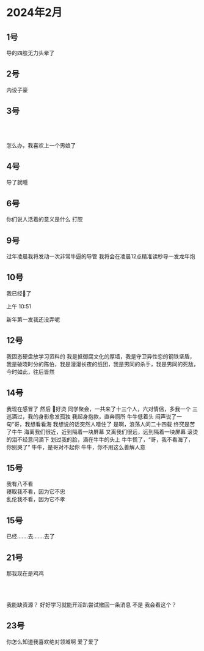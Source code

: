 # 2024年2月

<script setup lang="ts">
import { QTagColors } from 'fake-qq-ui';

</script>

## 1号

<q-window title="我的世界话题群">

<q-text name="失业CAO" tag="LV100 变态小处男" :tag-color="QTagColors.purple"
avatar="https://q2.qlogo.cn/headimg_dl?dst_uin=2860986565&spec=100" >导的四肢无力头晕了</q-text>

</q-window>

## 2号

<q-window title="我的世界话题群">

<q-text name="RQLight" tag="LV100 猫猫" :tag-color="QTagColors.blue"
avatar="https://q2.qlogo.cn/headimg_dl?dst_uin=488741813&spec=100" >内设子豪</q-text>

</q-window>

## 3号

<q-window title="Minecraft资源群">

<q-image name="An_egg" tag="LV100 An_egg" :tag-color="QTagColors.purple"
avatar="https://q2.qlogo.cn/headimg_dl?dst_uin=941486856&spec=100" src="/img/2024-2-3-1.jpeg"></q-image>

</q-window>

<br>
<br>

<q-window title="我的世界话题群">

<q-text name="勇敢的人先撅了世界" tag="LV100 咸鱼" :tag-color="QTagColors.blue"
avatar="https://q2.qlogo.cn/headimg_dl?dst_uin=2939004685&spec=100" >怎么办，我喜欢上一个男娘了</q-text>

</q-window>

## 4号

<q-window title="我的世界话题群">

<q-text name="好好学习就能开淫趴" tag="LV44 迅猛受" :tag-color="QTagColors.purple"
avatar="https://q2.qlogo.cn/headimg_dl?dst_uin=3306636756&spec=100" >导了就睡</q-text>

</q-window>

## 6号

<q-window title="我的世界话题群">

<q-text name="好好学习就能开淫趴" tag="LV44 迅猛受" :tag-color="QTagColors.purple"
avatar="https://q2.qlogo.cn/headimg_dl?dst_uin=3306636756&spec=100" >你们说人活着的意义是什么</q-text>
<q-text name="好好学习就能开淫趴" tag="LV44 迅猛受" :tag-color="QTagColors.purple"
avatar="https://q2.qlogo.cn/headimg_dl?dst_uin=3306636756&spec=100" >打胶</q-text>

</q-window>

## 9号

<q-window title="我的世界话题群">

<q-text name="失业CAO" tag="LV100 变态小处男" :tag-color="QTagColors.purple"
avatar="https://q2.qlogo.cn/headimg_dl?dst_uin=2860986565&spec=100" >过年凌晨我将发动一次非常牛逼的导管</q-text>
<q-text name="失业CAO" tag="LV100 变态小处男" :tag-color="QTagColors.purple"
avatar="https://q2.qlogo.cn/headimg_dl?dst_uin=2860986565&spec=100" >我将会在凌晨12点精准读秒导一发龙年炮</q-text>

</q-window>

## 10号

<q-window title="我的世界话题群">

<q-text name="失业CAO" tag="LV100 变态小处男" :tag-color="QTagColors.purple"
avatar="https://q2.qlogo.cn/headimg_dl?dst_uin=2860986565&spec=100" >我已经🐍了</q-text>

<q-tip>上午 10:51</q-tip>

<q-text name="作死·群最底层成员" tag="LV100 芝士猞猁" :tag-color="QTagColors.purple"
avatar="https://q2.qlogo.cn/headimg_dl?dst_uin=2158924922&spec=100" >新年第一发我还没弄呢</q-text>

</q-window>

## 12号

<q-window title="我的世界话题群">

<q-text name="全射郎" tag="LV100 咸鱼" :tag-color="QTagColors.blue"
avatar="https://q2.qlogo.cn/headimg_dl?dst_uin=2939004685&spec=100" >我固态硬盘放学习资料的</q-text>
<q-text name="全射郎" tag="LV100 咸鱼" :tag-color="QTagColors.blue"
avatar="https://q2.qlogo.cn/headimg_dl?dst_uin=2939004685&spec=100" >
我是抵御腐文化的厚墙，我是守卫异性恋的钢铁坚盾，我是破晓时分的陈伯，我是漫漫长夜的纸团，我是男同的杀手，我是男同的死敌，今时如此，往后皆然
</q-text>

</q-window>

## 14号

<q-window title="我的世界话题群">

<q-text name="好好学习就能开淫趴" tag="LV44 迅猛受" :tag-color="QTagColors.purple"
avatar="https://q2.qlogo.cn/headimg_dl?dst_uin=3306636756&spec=100" >我现在感冒了</q-text>
<q-text name="好好学习就能开淫趴" tag="LV44 迅猛受" :tag-color="QTagColors.purple"
avatar="https://q2.qlogo.cn/headimg_dl?dst_uin=3306636756&spec=100" >然后</q-text>
<q-text name="好好学习就能开淫趴" tag="LV44 迅猛受" :tag-color="QTagColors.purple"
avatar="https://q2.qlogo.cn/headimg_dl?dst_uin=3306636756&spec=100" >🐔好烫</q-text>
<q-text name="全射郎" tag="LV100 咸鱼" :tag-color="QTagColors.blue"
avatar="https://q2.qlogo.cn/headimg_dl?dst_uin=2939004685&spec=100" >同学聚会，一共来了十三个人，六对情侣，多我一个
</q-text>
<q-text name="全射郎" tag="LV100 咸鱼" :tag-color="QTagColors.blue"
avatar="https://q2.qlogo.cn/headimg_dl?dst_uin=2939004685&spec=100" >三巡酒过，我的身影愈发孤独</q-text>
<q-text name="全射郎" tag="LV100 咸鱼" :tag-color="QTagColors.blue"
avatar="https://q2.qlogo.cn/headimg_dl?dst_uin=2939004685&spec=100" >我起身抱款，直奔厕所</q-text>
<q-text name="全射郎" tag="LV100 咸鱼" :tag-color="QTagColors.blue"
avatar="https://q2.qlogo.cn/headimg_dl?dst_uin=2939004685&spec=100" >牛牛低着头</q-text>
<q-text name="全射郎" tag="LV100 咸鱼" :tag-color="QTagColors.blue"
avatar="https://q2.qlogo.cn/headimg_dl?dst_uin=2939004685&spec=100" >闷声说了一句“哥，我想看看海</q-text>
<q-text name="全射郎" tag="LV100 咸鱼" :tag-color="QTagColors.blue"
avatar="https://q2.qlogo.cn/headimg_dl?dst_uin=2939004685&spec=100" >我想说的话突然人噎住了</q-text>
<q-text name="全射郎" tag="LV100 咸鱼" :tag-color="QTagColors.blue"
avatar="https://q2.qlogo.cn/headimg_dl?dst_uin=2939004685&spec=100" >是啊，浪荡人问二十四载</q-text>
<q-text name="全射郎" tag="LV100 咸鱼" :tag-color="QTagColors.blue"
avatar="https://q2.qlogo.cn/headimg_dl?dst_uin=2939004685&spec=100" >终究是苦了牛牛</q-text>
<q-text name="全射郎" tag="LV100 咸鱼" :tag-color="QTagColors.blue"
avatar="https://q2.qlogo.cn/headimg_dl?dst_uin=2939004685&spec=100" >海离我们很近，近到隔着一块屏幕</q-text>
<q-text name="全射郎" tag="LV100 咸鱼" :tag-color="QTagColors.blue"
avatar="https://q2.qlogo.cn/headimg_dl?dst_uin=2939004685&spec=100" >又离我们很远，远到隔着一块屏幕</q-text>
<q-text name="全射郎" tag="LV100 咸鱼" :tag-color="QTagColors.blue"
avatar="https://q2.qlogo.cn/headimg_dl?dst_uin=2939004685&spec=100" >滚烫的泪不经意问滴下</q-text>
<q-text name="全射郎" tag="LV100 咸鱼" :tag-color="QTagColors.blue"
avatar="https://q2.qlogo.cn/headimg_dl?dst_uin=2939004685&spec=100" >划过我的脸，滴在牛牛的头上</q-text>
<q-text name="全射郎" tag="LV100 咸鱼" :tag-color="QTagColors.blue"
avatar="https://q2.qlogo.cn/headimg_dl?dst_uin=2939004685&spec=100" >牛牛慌了，“哥，我不看海了，你别哭了”</q-text>
<q-text name="全射郎" tag="LV100 咸鱼" :tag-color="QTagColors.blue"
avatar="https://q2.qlogo.cn/headimg_dl?dst_uin=2939004685&spec=100" >牛牛，是哥对不起你</q-text>
<q-text name="全射郎" tag="LV100 咸鱼" :tag-color="QTagColors.blue"
avatar="https://q2.qlogo.cn/headimg_dl?dst_uin=2939004685&spec=100" >牛牛，你不用这么善解人意</q-text>
<q-image name="全射郎" tag="LV100 咸鱼" :tag-color="QTagColors.blue"
avatar="https://q2.qlogo.cn/headimg_dl?dst_uin=2939004685&spec=100" src="/img/2022-2-14-1.png"></q-image>

</q-window>

## 15号

<q-window title="我的世界话题群">

<q-text name="为什么活的这么艰难" tag="LV100 对不准" :tag-color="QTagColors.purple"
avatar="https://q2.qlogo.cn/headimg_dl?dst_uin=2944162986&spec=100" >我有八不看<br>寝取我不看，因为它不忠<br>
乱伦我不看，因为它不孝</q-text>

</q-window>

## 15号

<q-window title="我的世界话题群">

<q-text name="土豆儿" tag="LV100 魅魔土豆酱" :tag-color="QTagColors.purple"
avatar="https://q2.qlogo.cn/headimg_dl?dst_uin=3442827834&spec=100" >已经.......去.......去了</q-text>

</q-window>

## 21号

<q-window title="Minecraft资源群">

<q-text name="土豆儿" tag="LV100 土豆土豆土豆" :tag-color="QTagColors.purple"
avatar="https://q2.qlogo.cn/headimg_dl?dst_uin=3442827834&spec=100" >那我现在是鸡鸡</q-text>

</q-window>

<br>
<br>

<q-window title="我的世界话题群">

<q-text name="好好学习就能开淫趴" tag="LV85 迅猛受" :tag-color="QTagColors.purple"
avatar="https://q2.qlogo.cn/headimg_dl?dst_uin=3306636756&spec=100" >我能缺资源？</q-text>
<q-tip><a at>好好学习就能开淫趴</a>尝试撤回<a at>一条消息</a></q-tip>
<q-text name="好好学习就能开淫趴" tag="LV85 迅猛受" :tag-color="QTagColors.purple"
avatar="https://q2.qlogo.cn/headimg_dl?dst_uin=3306636756&spec=100" >不是</q-text>
<q-text name="好好学习就能开淫趴" tag="LV85 迅猛受" :tag-color="QTagColors.purple"
avatar="https://q2.qlogo.cn/headimg_dl?dst_uin=3306636756&spec=100" >我会看这个？</q-text>

</q-window>

## 23号

<q-window title="我的世界话题群">

<q-text name="Jws（足控变态）" tag="LV41 足控变态" :tag-color="QTagColors.purple"
avatar="https://q2.qlogo.cn/headimg_dl?dst_uin=2168197068&spec=100" >你怎么知道我喜欢绝对领域啊</q-text>
<q-text name="Jws（足控变态）" tag="LV41 足控变态" :tag-color="QTagColors.purple"
avatar="https://q2.qlogo.cn/headimg_dl?dst_uin=2168197068&spec=100" >爱了爱了</q-text>

</q-window>

